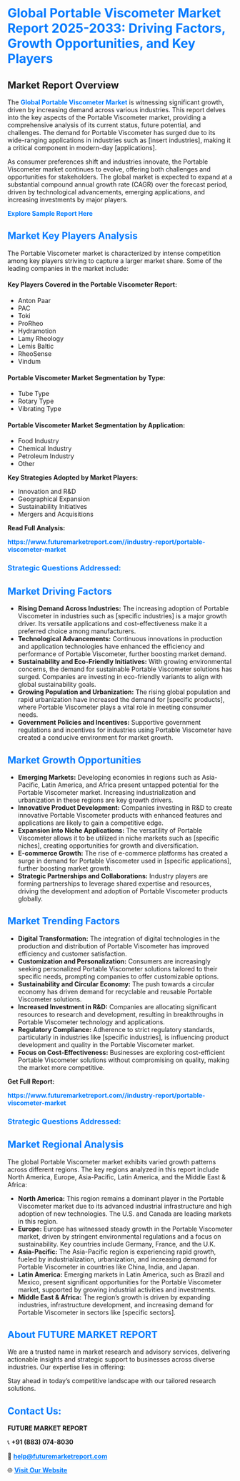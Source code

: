 <h1 style="color: #007BFF;">Global Portable Viscometer Market Report 2025-2033: Driving Factors, Growth Opportunities, and Key Players</h1>

<section id="overview">
<h2>Market Report Overview</h2>
<p>The <a href="https://www.futuremarketreport.com//industry-report/portable-viscometer-market" style="color: #007BFF; text-decoration: none;"><strong>Global Portable Viscometer Market</strong></a> is witnessing significant growth, driven by increasing demand across various industries. This report delves into the key aspects of the Portable Viscometer market, providing a comprehensive analysis of its current status, future potential, and challenges. The demand for Portable Viscometer has surged due to its wide-ranging applications in industries such as [insert industries], making it a critical component in modern-day [applications].</p>
<p>As consumer preferences shift and industries innovate, the Portable Viscometer market continues to evolve, offering both challenges and opportunities for stakeholders. The global market is expected to expand at a substantial compound annual growth rate (CAGR) over the forecast period, driven by technological advancements, emerging applications, and increasing investments by major players.</p>
</section>

<section id="overview">
<p><a href="https://www.futuremarketreport.com//request-sample/reportId=76463" style="color: #007BFF; text-decoration: none;"><strong>Explore Sample Report Here</strong></a></p>
</section>

<section id="key-players">
<h2 style="color: #007BFF;">Market Key Players Analysis</h2>
<p>The Portable Viscometer market is characterized by intense competition among key players striving to capture a larger market share. Some of the leading companies in the market include:</p>
<h4>Key Players Covered in the Portable Viscometer Report:</h4>
<ul><li>Anton Paar</li><li>PAC</li><li>Toki</li><li>ProRheo</li><li>Hydramotion</li><li>Lamy Rheology</li><li>Lemis Baltic</li><li>RheoSense</li><li>Vindum</li></ul>
<h4>Portable Viscometer Market Segmentation by Type:</h4>
<ul><li>Tube Type</li><li>Rotary Type</li><li>Vibrating Type</li></ul>

<h4>Portable Viscometer Market Segmentation by Application:</h4>
<ul><li>Food Industry</li><li>Chemical Industry</li><li>Petroleum Industry</li><li>Other</li></ul>
<p><strong>Key Strategies Adopted by Market Players:</strong></p>
<ul>
<li>Innovation and R&D</li>
<li>Geographical Expansion</li>
<li>Sustainability Initiatives</li>
<li>Mergers and Acquisitions</li>
</ul>
</section>

<section>
<p><strong>Read Full Analysis: </strong></p><a href="https://www.futuremarketreport.com//industry-report/portable-viscometer-market" style="color: #007BFF; text-decoration: none;"><strong>https://www.futuremarketreport.com//industry-report/portable-viscometer-market</strong></a>
<h3 style="color: #007BFF;">Strategic Questions Addressed:</h3>
</section>

<section id="driving-factors">
<h2 style="color: #007BFF;">Market Driving Factors</h2>
<ul>
<li><strong>Rising Demand Across Industries:</strong> The increasing adoption of Portable Viscometer in industries such as [specific industries] is a major growth driver. Its versatile applications and cost-effectiveness make it a preferred choice among manufacturers.</li>
<li><strong>Technological Advancements:</strong> Continuous innovations in production and application technologies have enhanced the efficiency and performance of Portable Viscometer, further boosting market demand.</li>
<li><strong>Sustainability and Eco-Friendly Initiatives:</strong> With growing environmental concerns, the demand for sustainable Portable Viscometer solutions has surged. Companies are investing in eco-friendly variants to align with global sustainability goals.</li>
<li><strong>Growing Population and Urbanization:</strong> The rising global population and rapid urbanization have increased the demand for [specific products], where Portable Viscometer plays a vital role in meeting consumer needs.</li>
<li><strong>Government Policies and Incentives:</strong> Supportive government regulations and incentives for industries using Portable Viscometer have created a conducive environment for market growth.</li>
</ul>
</section>

<section id="growth-opportunities">
<h2 style="color: #007BFF;">Market Growth Opportunities</h2>
<ul>
<li><strong>Emerging Markets:</strong> Developing economies in regions such as Asia-Pacific, Latin America, and Africa present untapped potential for the Portable Viscometer market. Increasing industrialization and urbanization in these regions are key growth drivers.</li>
<li><strong>Innovative Product Development:</strong> Companies investing in R&D to create innovative Portable Viscometer products with enhanced features and applications are likely to gain a competitive edge.</li>
<li><strong>Expansion into Niche Applications:</strong> The versatility of Portable Viscometer allows it to be utilized in niche markets such as [specific niches], creating opportunities for growth and diversification.</li>
<li><strong>E-commerce Growth:</strong> The rise of e-commerce platforms has created a surge in demand for Portable Viscometer used in [specific applications], further boosting market growth.</li>
<li><strong>Strategic Partnerships and Collaborations:</strong> Industry players are forming partnerships to leverage shared expertise and resources, driving the development and adoption of Portable Viscometer products globally.</li>
</ul>
</section>

<section id="trending-factors">
<h2 style="color: #007BFF;">Market Trending Factors</h2>
<ul>
<li><strong>Digital Transformation:</strong> The integration of digital technologies in the production and distribution of Portable Viscometer has improved efficiency and customer satisfaction.</li>
<li><strong>Customization and Personalization:</strong> Consumers are increasingly seeking personalized Portable Viscometer solutions tailored to their specific needs, prompting companies to offer customizable options.</li>
<li><strong>Sustainability and Circular Economy:</strong> The push towards a circular economy has driven demand for recyclable and reusable Portable Viscometer solutions.</li>
<li><strong>Increased Investment in R&D:</strong> Companies are allocating significant resources to research and development, resulting in breakthroughs in Portable Viscometer technology and applications.</li>
<li><strong>Regulatory Compliance:</strong> Adherence to strict regulatory standards, particularly in industries like [specific industries], is influencing product development and quality in the Portable Viscometer market.</li>
<li><strong>Focus on Cost-Effectiveness:</strong> Businesses are exploring cost-efficient Portable Viscometer solutions without compromising on quality, making the market more competitive.</li>
</ul>
</section>

<section>
<p><strong>Get Full Report: </strong></p><a href="https://www.futuremarketreport.com//industry-report/portable-viscometer-market" style="color: #007BFF; text-decoration: none;"><strong>https://www.futuremarketreport.com//industry-report/portable-viscometer-market</strong></a>
<h3 style="color: #007BFF;">Strategic Questions Addressed:</h3>
</section>


<section id="regional-analysis">
<h2 style="color: #007BFF;">Market Regional Analysis</h2>
<p>The global Portable Viscometer market exhibits varied growth patterns across different regions. The key regions analyzed in this report include North America, Europe, Asia-Pacific, Latin America, and the Middle East & Africa:</p>
<ul>
<li><strong>North America:</strong> This region remains a dominant player in the Portable Viscometer market due to its advanced industrial infrastructure and high adoption of new technologies. The U.S. and Canada are leading markets in this region.</li>
<li><strong>Europe:</strong> Europe has witnessed steady growth in the Portable Viscometer market, driven by stringent environmental regulations and a focus on sustainability. Key countries include Germany, France, and the U.K.</li>
<li><strong>Asia-Pacific:</strong> The Asia-Pacific region is experiencing rapid growth, fueled by industrialization, urbanization, and increasing demand for Portable Viscometer in countries like China, India, and Japan.</li>
<li><strong>Latin America:</strong> Emerging markets in Latin America, such as Brazil and Mexico, present significant opportunities for the Portable Viscometer market, supported by growing industrial activities and investments.</li>
<li><strong>Middle East & Africa:</strong> The region’s growth is driven by expanding industries, infrastructure development, and increasing demand for Portable Viscometer in sectors like [specific sectors].</li>
</ul>
</section>

<footer>
<h2 style="color: #007BFF;">About FUTURE MARKET REPORT</h2>
<p>We are a trusted name in market research and advisory services, delivering actionable insights and strategic support to businesses across diverse industries. Our expertise lies in offering:</p>

<p>Stay ahead in today’s competitive landscape with our tailored research solutions.</p>

<h2 style="color: #007BFF;">Contact Us:</h2>
<p><strong>FUTURE MARKET REPORT</strong></p>
<p>📞 <strong>+91 (883) 074-8030</strong></p>
<p>📧 <strong><a href="mailto:help@futuremarketreport.com" style="color: #007BFF;">help@futuremarketreport.com</a></strong></p>
<p>🌐 <strong><a href="https://www.futuremarketreport.com/" style="color: #007BFF;">Visit Our Website</a></strong></p>
</footer>